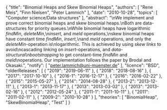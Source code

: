 {
    "title": "Binomial Heaps and Skew Binomial Heaps",
    "authors": [
        "Rene Meis",
        "Finn Nielsen",
        "Peter Lammich"
    ],
    "date": "2010-10-28",
    "topics": [
        "Computer science/Data structures"
    ],
    "abstract": "\nWe implement and prove correct binomial heaps and skew binomial heaps.\nBoth are data-structures for priority queues.\nWhile binomial heaps have logarithmic <em>findMin</em>, <em>deleteMin</em>,\n<em>insert</em>, and <em>meld</em> operations,\nskew binomial heaps have constant time <em>findMin</em>, <em>insert</em>,\nand <em>meld</em> operations, and only the <em>deleteMin</em>-operation is\nlogarithmic. This is achieved by using <em>skew links</em> to avoid\ncascading linking on <em>insert</em>-operations, and <em>data-structural\nbootstrapping</em> to get constant-time <em>findMin</em> and <em>meld</em>\noperations.  Our implementation follows the paper by Brodal and Okasaki.",
    "notify": [
        "peter.lammich@uni-muenster.de"
    ],
    "licence": "BSD",
    "olderReleases": [
        {
            "2019": "2019-06-11"
        },
        {
            "2018": "2018-08-16"
        },
        {
            "2017": "2017-10-10"
        },
        {
            "2016-1": "2016-12-17"
        },
        {
            "2016": "2016-02-22"
        },
        {
            "2015": "2015-05-27"
        },
        {
            "2014": "2014-08-28"
        },
        {
            "2013-2": "2013-12-11"
        },
        {
            "2013-1": "2013-11-17"
        },
        {
            "2013": "2013-03-02"
        },
        {
            "2013": "2013-02-16"
        },
        {
            "2012": "2012-05-24"
        },
        {
            "2011-1": "2011-10-11"
        },
        {
            "2011": "2011-02-11"
        },
        {
            "2009-2": "2010-10-28"
        }
    ],
    "theories": [
        "BinomialHeap",
        "SkewBinomialHeap",
        "Test"
    ]
}